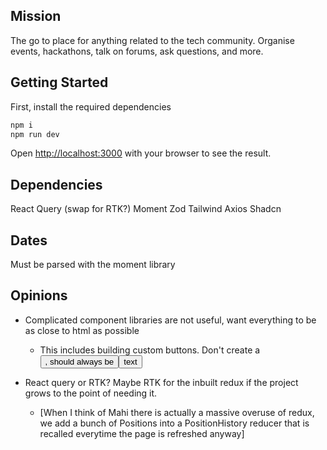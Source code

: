 ## Mission
The go to place for anything related to the tech community. Organise events, hackathons, talk on forums, ask questions, and more.

## Getting Started

First, install the required dependencies

```bash
npm i
npm run dev
```
Open [http://localhost:3000](http://localhost:3000) with your browser to see the result.

## Dependencies

React Query (swap for RTK?)
Moment
Zod
Tailwind
Axios
Shadcn

## Dates
Must be parsed with the moment library

## Opinions
- Complicated component libraries are not useful, want everything to be as close to html as possible
    - This includes building custom buttons. Don't create a <Button />, should always be <Button>text</Button>

- React query or RTK? Maybe RTK for the inbuilt redux if the project grows to the point of needing it. 
    - [When I think of Mahi there is actually a massive overuse of redux, we add a bunch of Positions into a PositionHistory reducer that is recalled everytime the page is refreshed anyway]
